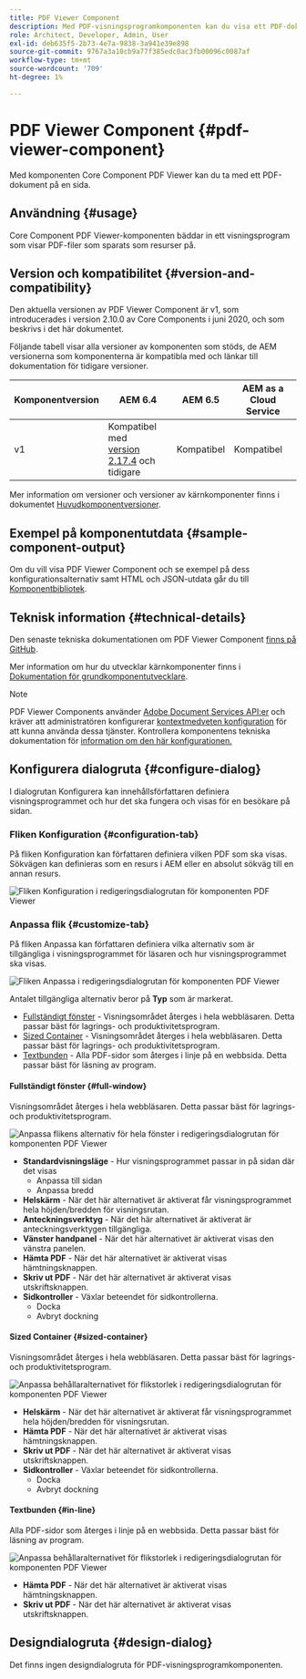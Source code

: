 ```yaml
---
title: PDF Viewer Component
description: Med PDF-visningsprogramkomponenten kan du visa ett PDF-dokument.
role: Architect, Developer, Admin, User
exl-id: deb635f5-2b73-4e7a-9838-3a941e39e898
source-git-commit: 9767a3a10cb9a77f385edc0ac3fb00096c0087af
workflow-type: tm+mt
source-wordcount: '709'
ht-degree: 1%

---
```


# PDF Viewer Component {#pdf-viewer-component}

Med komponenten Core Component PDF Viewer kan du ta med ett PDF-dokument på en sida.

## Användning {#usage}

Core Component PDF Viewer-komponenten bäddar in ett visningsprogram som visar PDF-filer som sparats som resurser på.

## Version och kompatibilitet {#version-and-compatibility}

Den aktuella versionen av PDF Viewer Component är v1, som introducerades i version 2.10.0 av Core Components i juni 2020, och som beskrivs i det här dokumentet.

Följande tabell visar alla versioner av komponenten som stöds, de AEM versionerna som komponenterna är kompatibla med och länkar till dokumentation för tidigare versioner.

| Komponentversion | AEM 6.4 | AEM 6.5 | AEM as a Cloud Service |
|--- |--- |---|---|
| v1 | Kompatibel med<br>[version 2.17.4](/help/versions.md) och tidigare | Kompatibel | Kompatibel |

Mer information om versioner och versioner av kärnkomponenter finns i dokumentet [Huvudkomponentversioner](/help/versions.md).

## Exempel på komponentutdata {#sample-component-output}

Om du vill visa PDF Viewer Component och se exempel på dess konfigurationsalternativ samt HTML och JSON-utdata går du till [Komponentbibliotek](https://adobe.com/go/aem_cmp_library_pdfviewer).

## Teknisk information {#technical-details}

Den senaste tekniska dokumentationen om PDF Viewer Component [finns på GitHub](https://adobe.com/go/aem_cmp_tech_pdfviewer_v1).

Mer information om hur du utvecklar kärnkomponenter finns i [Dokumentation för grundkomponentutvecklare](/help/developing/overview.md).

>[!NOTE]
>
>PDF Viewer Components använder [Adobe Document Services API:er](https://www.adobe.io/apis/documentcloud/dcsdk.html) och kräver att administratören konfigurerar [kontextmedveten konfiguration](/help/developing/context-aware-configs.md) för att kunna använda dessa tjänster. Kontrollera komponentens tekniska dokumentation för [information om den här konfigurationen.](https://github.com/adobe/aem-core-wcm-components/tree/master/content/src/content/jcr_root/apps/core/wcm/components/pdfviewer/v1/pdfviewer#context-aware-config)

## Konfigurera dialogruta {#configure-dialog}

I dialogrutan Konfigurera kan innehållsförfattaren definiera visningsprogrammet och hur det ska fungera och visas för en besökare på sidan.

### Fliken Konfiguration {#configuration-tab}

På fliken Konfiguration kan författaren definiera vilken PDF som ska visas. Sökvägen kan definieras som en resurs i AEM eller en absolut sökväg till en annan resurs.

![Fliken Konfiguration i redigeringsdialogrutan för komponenten PDF Viewer](/help/assets/pdf-viewer-edit-configuration.png)

### Anpassa flik {#customize-tab}

På fliken Anpassa kan författaren definiera vilka alternativ som är tillgängliga i visningsprogrammet för läsaren och hur visningsprogrammet ska visas.

![Fliken Anpassa i redigeringsdialogrutan för komponenten PDF Viewer](/help/assets/pdf-viewer-edit-customize.png)

Antalet tillgängliga alternativ beror på **Typ** som är markerat.

* [Fullständigt fönster](#full-window) - Visningsområdet återges i hela webbläsaren. Detta passar bäst för lagrings- och produktivitetsprogram.
* [Sized Container](#sized-container) - Visningsområdet återges i hela webbläsaren. Detta passar bäst för lagrings- och produktivitetsprogram.
* [Textbunden](#in-line) - Alla PDF-sidor som återges i linje på en webbsida. Detta passar bäst för läsning av program.

#### Fullständigt fönster {#full-window}

Visningsområdet återges i hela webbläsaren. Detta passar bäst för lagrings- och produktivitetsprogram.

![Anpassa flikens alternativ för hela fönster i redigeringsdialogrutan för komponenten PDF Viewer](/help/assets/pdf-viewer-edit-customize-full.png)

* **Standardvisningsläge** - Hur visningsprogrammet passar in på sidan där det visas
   * Anpassa till sidan
   * Anpassa bredd
* **Helskärm** - När det här alternativet är aktiverat får visningsprogrammet hela höjden/bredden för visningsrutan.
* **Anteckningsverktyg** - När det här alternativet är aktiverat är anteckningsverktygen tillgängliga.
* **Vänster handpanel** - När det här alternativet är aktiverat visas den vänstra panelen.
* **Hämta PDF** - När det här alternativet är aktiverat visas hämtningsknappen.
* **Skriv ut PDF** - När det här alternativet är aktiverat visas utskriftsknappen.
* **Sidkontroller** - Växlar beteendet för sidkontrollerna.
   * Docka
   * Avbryt dockning

#### Sized Container {#sized-container}

Visningsområdet återges i hela webbläsaren. Detta passar bäst för lagrings- och produktivitetsprogram.

![Anpassa behållaralternativet för flikstorlek i redigeringsdialogrutan för komponenten PDF Viewer](/help/assets/pdf-viewer-edit-customize-sized-container.png)

* **Helskärm** - När det här alternativet är aktiverat får visningsprogrammet hela höjden/bredden för visningsrutan.
* **Hämta PDF** - När det här alternativet är aktiverat visas hämtningsknappen.
* **Skriv ut PDF** - När det här alternativet är aktiverat visas utskriftsknappen.
* **Sidkontroller** - Växlar beteendet för sidkontrollerna.
   * Docka
   * Avbryt dockning

#### Textbunden {#in-line}

Alla PDF-sidor som återges i linje på en webbsida. Detta passar bäst för läsning av program.

![Anpassa behållaralternativet för flikstorlek i redigeringsdialogrutan för komponenten PDF Viewer](/help/assets/pdf-viewer-edit-customize-inline.png)

* **Hämta PDF** - När det här alternativet är aktiverat visas hämtningsknappen.
* **Skriv ut PDF** - När det här alternativet är aktiverat visas utskriftsknappen.

## Designdialogruta {#design-dialog}

Det finns ingen designdialogruta för PDF-visningsprogramkomponenten.
